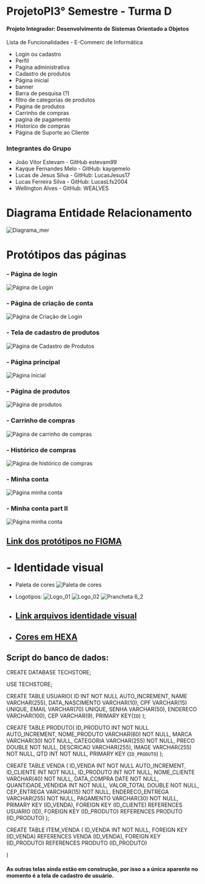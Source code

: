 # ProjetoPI3° Semestre - Turma D
#### Projeto Integrador: Desenvolvimento de Sistemas Orientado a Objetos
Lista de Funcionalidades - E-Commerc de Informática
- Login ou cadastro
- Perfil
- Pagina administrativa
- Cadastro de produtos
- Página inicial
- banner
- Barra de pesquisa (?)
- filtro de categorias de produtos
- Pagina de produtos
- Carrinho de compras
- pagina de pagamento
- Historico de compras
- Página de Suporte ao Cliente


### Integrantes do Grupo
- João Vitor Estevam - GitHub estevam99
- Kayque Fernandes Melo - GitHub: kayqemelo
- Lucas de Jesus Silva - GitHub: LucasJesus17
- Lucas Ferreira Silva - GitHub: LucasLfs2004
- Wellington Alves - GitHub: WEALVES

# Diagrama Entidade Relacionamento


![Diagrama_mer](https://user-images.githubusercontent.com/99514168/222869068-493d71bb-a8dd-4e8c-b857-79cfae739f89.png)


# Protótipos das páginas

### - Página de login
![Página de Login](./Docs/Prototipos/PageLogin.png)

### - Página de criação de conta
![Página de Criação de Login](./Docs/Prototipos/PageCreateAccount.png)

### - Tela de cadastro de produtos
![Página de Cadastro de Produtos](./Docs/Prototipos/CadastroProduto.png)

### - Página principal
![Página inicial](./Docs/Prototipos/TelaPrincipal.png)

### - Página de produtos
![Página de produtos](./Docs/Prototipos/TelaProdutos.png)

### - Carrinho de compras
![Página de carrinho de compras](./Docs/Prototipos/CarrinhoCompras.png)

### - Histórico de compras
![Página de histórico de compras](./Docs/Prototipos/HistoricoCompras.png)

### - Minha conta
![Página minha conta](./Docs/Prototipos/MinhaConta.png)

### - Minha conta part II
![Página minha conta](./Docs/Prototipos/TELA_MINHA_CONTA.PNG)

## [Link dos protótipos no FIGMA](https://www.figma.com/file/QCVCo9zzUu166ASxhm5xYO/Login%2FCadastro%2FCadastroProdutos?node-id=0%3A1&t=YhoIPclcfKGg73mN-1)


# - Identidade visual
- Paleta de cores
![Paleta de cores](https://user-images.githubusercontent.com/99226403/232334571-88d769a9-a8da-44bf-b913-eebe5a1da223.PNG)

- Logotipos:
![Logo_01](https://user-images.githubusercontent.com/99226403/232334457-e932eb51-83d4-44fa-a2bb-12c6e7b41385.png)
![Logo_02](https://user-images.githubusercontent.com/99226403/232334459-ce548ded-ffcf-464e-9860-cc168094d4ac.png) 
![Prancheta 6_2](https://user-images.githubusercontent.com/99226403/232334613-397881b5-57a1-4315-a013-71afabab8281.png)

-  ## [Link arquivos identidade visual](https://encurtador.com.br/yz036)
- ## [Cores em HEXA](https://encurtador.com.br/cmzAE)

## Script do banco de dados: 

CREATE DATABASE TECHSTORE;

USE TECHSTORE;

CREATE TABLE USUARIO(
  ID INT NOT NULL AUTO_INCREMENT, 
  NAME VARCHAR(255),
  DATA_NASCIMENTO VARCHAR(10),
  CPF VARCHAR(15) UNIQUE,
  EMAIL VARCHAR(70) UNIQUE,
  SENHA VARCHAR(50),
  ENDERECO VARCHAR(100),
  CEP VARCHAR(9),
  PRIMARY KEY(`ID`)
);

CREATE TABLE PRODUTO(
  ID_PRODUTO INT NOT NULL AUTO_INCREMENT,
  NOME_PRODUTO VARCHAR(60) NOT NULL,
  MARCA VARCHAR(30) NOT NULL,
  CATEGORIA VARCHAR(255) NOT NULL,
  PRECO DOUBLE NOT NULL,
  DESCRICAO VARCHAR(255),
  IMAGE VARCHAR(255) NOT NULL,
  QTD INT NOT NULL,
  PRIMARY KEY (`ID_PRODUTO`)
);

CREATE TABLE VENDA (
  ID_VENDA INT NOT NULL AUTO_INCREMENT,
  ID_CLIENTE INT NOT NULL,
  ID_PRODUTO INT NOT NULL,
  NOME_CLIENTE VARCHAR(40) NOT NULL,
  DATA_COMPRA DATE NOT NULL,
  QUANTIDADE_VENDIDA INT NOT NULL,
  VALOR_TOTAL DOUBLE NOT NULL,
  CEP_ENTREGA VARCHAR(15) NOT NULL,
  ENDERECO_ENTREGA VARCHAR(255) NOT NULL,
  PAGAMENTO VARCHAR(30) NOT NULL,
  PRIMARY KEY (ID_VENDA),
  FOREIGN KEY (ID_CLIENTE) REFERENCES USUARIO (ID),
  FOREIGN KEY (ID_PRODUTO) REFERENCES PRODUTO (ID_PRODUTO)
);

CREATE TABLE ITEM_VENDA (
  ID_VENDA INT NOT NULL,
  FOREIGN KEY (ID_VENDA) REFERENCES VENDA (ID_VENDA),
  FOREIGN KEY (ID_PRODUTO) REFERENCES PRODUTO (ID_PRODUTO)

)


#### As outras telas ainda estão em construção, por isso a a única aparente no momento é a tela de cadastro de usuário.
